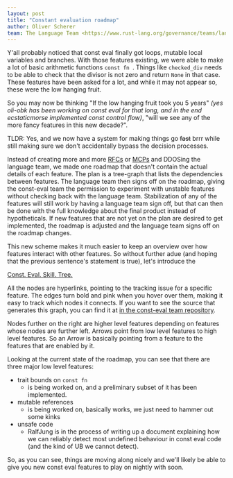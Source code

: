 ```yaml
---
layout: post
title: "Constant evaluation roadmap"
author: Oliver Scherer
team: The Language Team <https://www.rust-lang.org/governance/teams/lang>
---
```


Y'all probably noticed that const eval finally got loops, mutable local variables and branches. With those features existing, we were able to make a lot of basic arithmetic functions `const fn `. Things like `checked_div` needs to be able to check that the divisor is not zero and return `None` in that case. These features have been asked for a lot, and while it may not appear so, these were the low hanging fruit.

So you may now be thinking "If the low hanging fruit took you 5 years" *(yes oli-obk has been working on const eval for that long, and in the end ecstaticmorse implemented const control flow)*, "will we see any of the more fancy features in this new decade?".

TLDR: Yes, and we now have a system for making things go ~~fast~~ brrr while still making sure we don't accidentally bypass the decision processes.

Instead of creating more and more [RFCs](https://github.com/rust-lang/rfcs/) or [MCPs](https://github.com/rust-lang/lang-team/) and DDOSing the language team, we made one roadmap that doesn't contain the actual details of each feature. The plan is a tree-graph that lists the dependencies between features. The language team then signs off on the roadmap, giving the const-eval team the permission to experiment with unstable features without checking back with the language team. Stabilization of any of the features will still work by having a language team sign off, but that can then be done with the full knowledge about the final product instead of hypotheticals. If new features that are not yet on the plan are desired to get implemented, the roadmap is adjusted and the language team signs off on the roadmap changes.

This new scheme makes it much easier to keep an overview over how features interact with other features. So without further adue (and hoping that the previous sentence's statement is true), let's introduce the

[Const. Eval. Skill. Tree.](https://rust-lang.github.io/const-eval/)

All the nodes are hyperlinks, pointing to the tracking issue for a specific feature. The edges turn bold and pink when you hover over them, making it easy to track which nodes it connects. If you want to see the source that generates this graph, you can find it at [in the const-eval team repository](https://github.com/rust-lang/const-eval/blob/master/src/skill_tree.md).

Nodes further on the right are higher level features depending on features whose nodes are further left. Arrows point from low level features to high level features. So an Arrow is basically pointing from a feature to the features that are enabled by it.

Looking at the current state of the roadmap, you can see that there are three major low level features:

* trait bounds on `const fn`
    * is being worked on, and a preliminary subset of it has been implemented. 
* mutable references
    * is being worked on, basically works, we just need to hammer out some kinks
* unsafe code
    * RalfJung is in the process of writing up a document explaining how we can reliably detect most undefined behaviour in const eval code (and the kind of UB we cannot detect).

So, as you can see, things are moving along nicely and we'll likely be able to give you new const eval features to play on nightly with soon.
